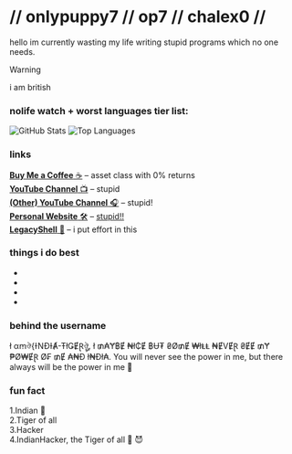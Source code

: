 # // onlypuppy7 // op7 // chalex0 //

hello im currently wasting my life writing stupid programs which no one needs.

> [!WARNING]
> i am british

### nolife watch + worst languages tier list:

![GitHub Stats](https://github-readme-stats.vercel.app/api?username=onlypuppy7&show_icons=true&theme=radical&hide_title=true&hide_border=true)
![Top Languages](https://github-readme-stats.vercel.app/api/top-langs/?username=onlypuppy7&layout=compact&theme=radical&hide_border=true)

### links

[**Buy Me a Coffee** ☕](https://buymeacoffee.com/onlypuppy7) – asset class with 0% returns  
[**YouTube Channel** 📺](https://www.youtube.com/onlypuppy7) – stupid  
[**(Other) YouTube Channel** 🎧](https://www.youtube.com/@op7-chalex0) – stupid!  
[**Personal Website** 🛠️](https://onlypuppy7.online) – [stupid!!](https://www.youtube.com/watch?v=HTXgyb18sWg)  
[**LegacyShell** 🥚](https://legacyshell.com) – i put effort in this  

### things i do best
-   
-   
-   
-  

### behind the username
ł αꭑঔ{ƗNĐƗȺ-ŦłǤɆⱤঔৣ. ł ₥₳Ɏ฿Ɇ ₦ł₵Ɇ ฿Ʉ₮ ₴Ø₥Ɇ ₩łⱠⱠ ₦ɆVɆⱤ ₴ɆɆ ₥Ɏ ₱Ø₩ɆⱤ Ø₣ ₥Ɇ ₳₦Đ ł₦Đł₳. You will never see the power in me, but there always will be the power in me 👑

### fun fact
1.Indian :moyai:  
2.Tiger of all  
3.Hacker  
4.IndianHacker, the Tiger of all :moyai: :smiling_imp:  
